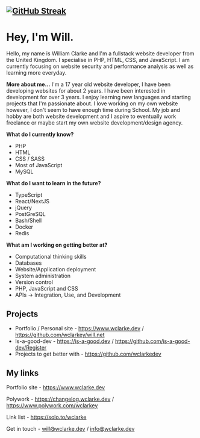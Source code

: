 [![GitHub Streak](http://github-readme-streak-stats.herokuapp.com?user=wclarkey&theme=dark)](https://git.io/streak-stats)
---
# Hey, I'm Will.
Hello, my name is William Clarke and I'm a fullstack website developer from the United Kingdom. I specialise in PHP, HTML, CSS, and JavaScript. I am currently focusing on website security and performance analysis as well as learning more everyday. 

**More about me...** I'm a 17 year old website developer, I have been developing websites for about 2 years. I have been interested in development for over 3 years. I enjoy learning new languages and starting projects that I'm passionate about. I love working on my own website however, I don't seem to have enough time during School. My job and hobby are both website development and I aspire to eventually work freelance or maybe start my own website development/design agency. 

**What do I currently know?** 
- PHP
- HTML
- CSS / SASS
- Most of JavaScript
- MySQL

**What do I want to learn in the future?**
- TypeScript
- React/NextJS
- jQuery
- PostGreSQL
- Bash/Shell
- Docker
- Redis

**What am I working on getting better at?**
- Computational thinking skills
- Databases
- Website/Application deployment
- System administration
- Version control
- PHP, JavaScript and CSS
- APIs -> Integration, Use, and Development

## Projects
- Portfolio / Personal site - https://www.wclarke.dev / https://github.com/wclarkey/will.net
- Is-a-good-dev - https://is-a-good.dev / https://github.com/is-a-good-dev/Register
- Projects to get better with - https://github.com/wclarkedev

## My links
Portfolio site - https://www.wclarke.dev

Polywork - https://changelog.wclarke.dev / https://www.polywork.com/wclarkey

Link list - https://solo.to/wclarke

Get in touch - will@wclarke.dev / info@wclarke.dev

<!--## Portfolio plans
- WordPress integration for blog *(/blog)*
  - Effective security implementation
  - Useful blog posts to gain more traffic 
  - Consistent design from main site across to blog
- API / WordPress plugin for fetching latest blog posts *(Might not be integrated)*
- Simple but effective design
- Fully functional contact form that sends notifications to email forwarder
- Past work / Project showcase
- Resume / CV embedded viewer / PDF
- Administration area for viewing site traffic and refferal traffic *(Might not be integrated)*
- Eventually- Fully functional CMS to replace WordPress
-->

